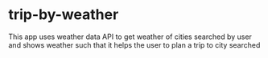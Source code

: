 # trip-by-weather
This app uses weather data API to get weather of cities searched by user and shows weather such that it helps the user to plan a trip to city searched
